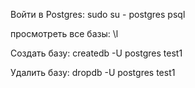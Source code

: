 Войти в Postgres:
sudo su - postgres
psql

просмотреть все базы:
\l

Создать базу:
createdb -U postgres test1

Удалить базу:
dropdb -U postgres test1
